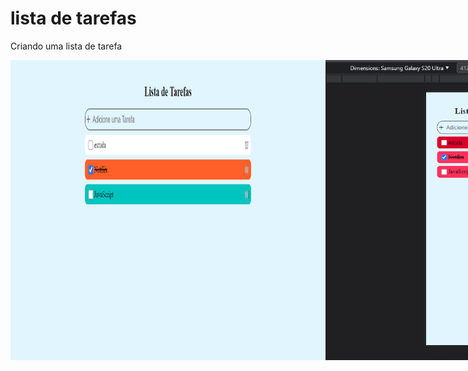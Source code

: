 # lista de tarefas

<p> Criando uma lista de tarefa</p>

<div style="display:flex">
    <img src="./src/img/todo-list-web.png" alt="todo list web">
    <img src="./src/img/list-mob.png" alt="">
</div>